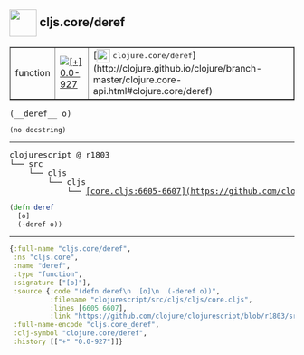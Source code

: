 ## <img width="48px" valign="middle" src="http://i.imgur.com/Hi20huC.png"> cljs.core/deref

 <table border="1">
<tr>
<td>function</td>
<td><a href="https://github.com/cljsinfo/api-refs/tree/0.0-927"><img valign="middle" alt="[+] 0.0-927" src="https://img.shields.io/badge/+-0.0--927-lightgrey.svg"></a> </td>
<td>
[<img height="24px" valign="middle" src="http://i.imgur.com/1GjPKvB.png"> <samp>clojure.core/deref</samp>](http://clojure.github.io/clojure/branch-master/clojure.core-api.html#clojure.core/deref)
</td>
</tr>
</table>

 <samp>
(__deref__ o)<br>
</samp>

```
(no docstring)
```

---

 <pre>
clojurescript @ r1803
└── src
    └── cljs
        └── cljs
            └── <ins>[core.cljs:6605-6607](https://github.com/clojure/clojurescript/blob/r1803/src/cljs/cljs/core.cljs#L6605-L6607)</ins>
</pre>

```clj
(defn deref
  [o]
  (-deref o))
```


---

```clj
{:full-name "cljs.core/deref",
 :ns "cljs.core",
 :name "deref",
 :type "function",
 :signature ["[o]"],
 :source {:code "(defn deref\n  [o]\n  (-deref o))",
          :filename "clojurescript/src/cljs/cljs/core.cljs",
          :lines [6605 6607],
          :link "https://github.com/clojure/clojurescript/blob/r1803/src/cljs/cljs/core.cljs#L6605-L6607"},
 :full-name-encode "cljs.core_deref",
 :clj-symbol "clojure.core/deref",
 :history [["+" "0.0-927"]]}

```
